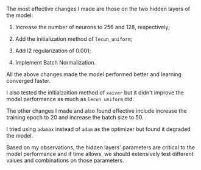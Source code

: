 The most effective changes I made are those on the two hidden layers of the model:

1. Increase the number of neurons to 256 and 128, respectively;

2. Add the initialization method of ```lecun_uniform```; 

3. Add l2 regularization of 0.001;

4. Implement Batch Normalization.

All the above changes made the model performed better and learning converged faster.

I also tested the initialzaition method of ```xaiver``` but it didn't improve the model performance as much as ```lecun_uniform``` did. 

The other changes I made and also found effective include increase the training epoch to 20 and increase the batch size to 50. 

I tried using ```adamax``` instead of ```adam``` as the optimizer but found it degraded the model.

Based on my observations, the hidden layers' parameters are critical to the model performance and if time allows, we should extensively test different values and combinations on those parameters.  

